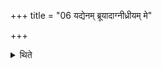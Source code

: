 +++
title = "06 यद्येनम् ब्रूयादाग्नीध्रीयम् मे"

+++

<details><summary>थिते</summary>

यद्येनं ब्रूयादाग्नीध्रीयं मे पुनर्व्याघारयेति नवगृहीतं गृहीत्वाग्नीध्रीयमादितोऽन्ततश्च व्याघार्य धारयति धिष्णियानाज्यशेषं च ६
</details>

